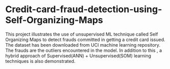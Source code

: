 # Credit-card-fraud-detection-using-Self-Organizing-Maps
This project illustrates the use of unsupervised ML technique called Self Organizing Maps to detect frauds committed in getting a credit card issued. The dataset has been downloaded from UCI machine learning repository. The frauds are the outliers encountered in the model. 
In addition to this , a hybrid approach of Supervised(ANN) + Unsupervised(SOM) learning techniques is also demonstrated.

